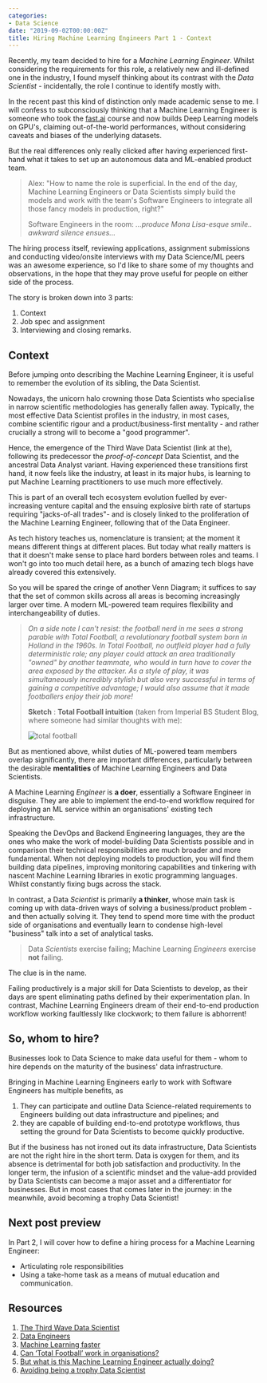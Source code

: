 ```yaml
---
categories:
- Data Science
date: "2019-09-02T00:00:00Z"
title: Hiring Machine Learning Engineers Part 1 - Context
---
```


Recently, my team decided to hire for a *Machine Learning Engineer*. Whilst considering the requirements for this role, a relatively new and ill-defined one in the industry, I found myself thinking about its contrast with the *Data Scientist* - incidentally, the role I continue to identify mostly with.

In the recent past this kind of distinction only made academic sense to me. I will confess to subconsciously thinking that a Machine Learning Engineer is someone who took the [fast.ai](https://www.fast.ai/) course and now builds Deep Learning models on GPU's, claiming out-of-the-world performances, without considering caveats and biases of the underlying datasets.

But the real differences only really clicked after having experienced first-hand what it takes to set up an autonomous data and ML-enabled product team.

> Alex: "How to name the role is superficial. In the end of the day, Machine Learning Engineers or Data Scientists simply build the models and work with the team's Software Engineers to integrate all those fancy models in production, right?"
>
> Software Engineers in the room: *...produce Mona Lisa-esque smile.. awkward silence ensues...*

The hiring process itself, reviewing applications, assignment submissions and conducting video/onsite interviews with my Data Science/ML peers was an awesome experience, so I'd like to share some of my thoughts and observations, in the hope that they may prove useful for people on either side of the process.

The story is broken down into 3 parts:

1. Context
2. Job spec and assignment
3. Interviewing and closing remarks.

## Context

Before jumping onto describing the Machine Learning Engineer, it is useful to remember the evolution of its sibling, the Data Scientist.

Nowadays, the unicorn halo crowning those Data Scientists who specialise in narrow scientific methodologies has generally fallen away. Typically, the most effective Data Scientist profiles in the industry, in most cases, combine scientific rigour and a product/business-first mentality - and rather crucially a strong will to become a "good programmer".

Hence, the emergence of the Third Wave Data Scientist (link at the), following its predecessor the *proof-of-concept* Data Scientist, and the ancestral Data Analyst variant. Having experienced these transitions first hand, it now feels like the industry, at least in its major hubs, is learning to put Machine Learning practitioners to use much more effectively.

This is part of an overall tech ecosystem evolution fuelled by ever-increasing venture capital and the ensuing explosive birth rate of startups requiring "jacks-of-all trades"- and is closely linked to the proliferation of the Machine Learning Engineer, following that of the Data Engineer.

As tech history teaches us, nomenclature is transient; at the moment it means different things at different places. But today what really matters is that it doesn't make sense to place hard borders between roles and teams. I won't go into too much detail here, as a bunch of amazing tech blogs have already covered this extensively.

So you will be spared the cringe of another Venn Diagram; it suffices to say that the set of common skills across all areas is becoming increasingly larger over time. A modern ML-powered team requires flexibility and interchangeability of duties.

> *On a side note I can't resist: the football nerd in me sees a strong parable with Total Football, a revolutionary football system born in Holland in the 1960s. In Total Football, no outfield player had a fully deterministic role; any player could attack an area traditionally "owned" by another teammate, who would in turn have to cover the area exposed by the attacker. As a style of play, it was simultaneously incredibly stylish but also very successful in terms of gaining a competitive advantage; I would also assume that it made footballers enjoy their job more!*
>
> **Sketch** : **Total Football intuition** (taken from Imperial BS Student Blog, where someone had similar thoughts with me):
>
> ![total football](http://i.imgur.com/W5LzxMi.png)

But as mentioned above, whilst duties of ML-powered team members overlap significantly, there are important differences, particularly between the desirable **mentalities** of Machine Learning Engineers and Data Scientists.

A Machine Learning *Engineer* is **a doer**, essentially a Software Engineer in disguise. They are able to implement the end-to-end workflow required for deploying an ML service within an organisations' existing tech infrastructure.

Speaking the DevOps and Backend Engineering languages, they are the ones who make the work of model-building Data Scientists possible and in comparison their technical responsibilities are much broader and more fundamental. When not deploying models to production, you will find them building data pipelines, improving monitoring capabilities and tinkering with nascent Machine Learning libraries in exotic programming languages. Whilst constantly fixing bugs across the stack.

In contrast, a Data *Scientist* is primarily **a thinker**, whose main task is coming up with data-driven ways of solving a business/product problem - and then actually solving it. They tend to spend more time with the product side of organisations and eventually learn to condense high-level "business" talk into a set of analytical tasks.

> Data *Scientists* exercise failing; Machine Learning *Engineers* exercise **not** failing.

The clue is in the name.

Failing productively is a major skill for Data Scientists to develop, as their days are spent eliminating paths defined by their experimentation plan. In contrast, Machine Learning Engineers dream of their end-to-end production workflow working faultlessly like clockwork; to them failure is abhorrent!

## So, whom to hire?

Businesses look to Data Science to make data useful for them - whom to hire depends on the maturity of the business' data infrastructure.

Bringing in Machine Learning Engineers early to work with Software Engineers has multiple benefits, as

1. They can participate and outline Data Science-related requirements to Engineers building out data infrastructure and pipelines; and
2. they are capable of building end-to-end prototype workflows, thus setting the ground for Data Scientists to become quickly productive.

But if the business has not ironed out its data infrastructure,  Data Scientists are not the right hire in the short term. Data is oxygen for them, and its absence is detrimental for both job satisfaction and productivity. In the longer term, the infusion of a scientific mindset and the value-add provided by Data Scientists can become a major asset and a differentiator for businesses. But in most cases that comes later in the journey: in the meanwhile, avoid becoming a trophy Data Scientist!

## Next post preview

In Part 2, I will cover how to define a hiring process for a Machine Learning Engineer:

- Articulating role responsibilities
- Using a take-home task as a means of mutual education and communication.

## Resources

1. [The Third Wave Data Scientist](https://towardsdatascience.com/the-third-wave-data-scientist-1421df7433c9)
2. [Data Engineers](https://medium.com/@rchang/a-beginners-guide-to-data-engineering-part-i-4227c5c457d7)
3. [Machine Learning faster](http://nlathia.github.io/2019/08/13/Machine-learning-faster/)
4. [Can ‘Total Football’ work in organisations?](https://www.imperial.ac.uk/business-school/intelligence/student-blog/can-total-football-work-organisations/)
5. [But what is this Machine Learning Engineer actually doing?](https://medium.com/@tomaszdudek/but-what-is-this-machine-learning-engineer-actually-doing-18464d5c699)
6. [Avoiding being a trophy Data Scientist](https://peadarcoyle.com/2017/07/23/avoiding-being-a-trophy-data-scientist)
